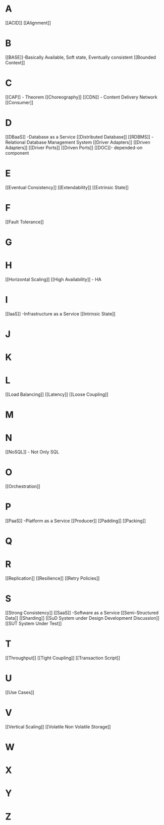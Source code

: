 

# A
[[ACID]]
[[Alignment]]

# B
[[BASE]]-Basically Available, Soft state, Eventually consistent
[[Bounded Context]] 

# C
[[CAP]] - Theorem
[[Choreography]]
[[CDN]]  - Content Delivery Network
[[Consumer]]

# D
[[DBaaS]] -Database as a Service
[[Distributed Database]]
[[RDBMS]] - Relational Database Management System
[[Driver Adapters]]
[[Driven Adapters]]
[[Driver Ports]]
[[Driven Ports]]
[[DOC]]- depended-on component

# E
[[Eventual Consistency]]
[[Extendability]]
[[Extrinsic State]]

# F
[[Fault Tolerance]]


# G


# H
[[Horizontal Scaling]]
[[High Availability]] - HA


# I 
[[IaaS]] -Infrastructure as a Service
[[Intrinsic State]]

# J


# K


# L
[[Load Balancing]] 
[[Latency]]
[[Loose Coupling]]

# M



# N
[[NoSQL]] - Not Only SQL


# O
[[Orchestration]]


# P
[[PaaS]] -Platform as a Service
[[Producer]] 
[[Padding]]
[[Packing]]

# Q


# R
[[Replication]] 
[[Resilience]]
[[Retry Policies]]

# S
[[Strong Consistency]]
[[SaaS]] -Software as a Service
[[Semi-Structured Data]]
[[Sharding]]
[[SuD System under Design  Development  Discussion]]
[[SUT System Under Test]] 

# T
[[Throughput]]
[[Tight Coupling]]
[[Transaction Script]]

# U 
[[Use Cases]]

# V 
[[Vertical Scaling]]
[[Volatile Non Volatile Storage]]

# W


# X


# Y


# Z






